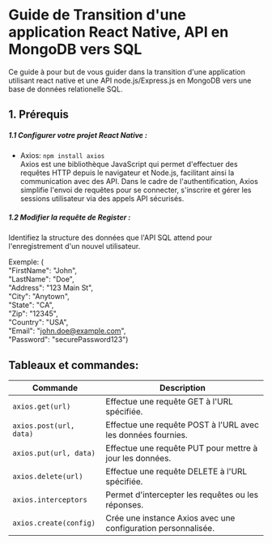 # Guide de Transition d'une application React Native, API en MongoDB vers SQL

Ce guide à pour but de vous guider dans la transition d'une application utilisant react native et une API node.js/Express.js en MongoDB vers une base de données relationelle SQL.

## 1. Prérequis
##### 1.1 Configurer votre projet React Native :

- Axios: ```npm install axios```  
Axios est une bibliothèque JavaScript qui permet d'effectuer des requêtes HTTP depuis le navigateur et Node.js, facilitant ainsi la communication avec des API. Dans le cadre de l'authentification, Axios simplifie l'envoi de requêtes pour se connecter, s'inscrire et gérer les sessions utilisateur via des appels API sécurisés.

##### 1.2 Modifier la requête de Register :

Identifiez la structure des données que l'API SQL attend pour l'enregistrement d'un nouvel utilisateur.

Exemple: (  
  "FirstName": "John",  
  "LastName": "Doe",  
  "Address": "123 Main St",  
  "City": "Anytown",  
  "State": "CA",  
  "Zip": "12345",  
  "Country": "USA",  
  "Email": "john.doe@example.com",  
  "Password": "securePassword123")  

  









## Tableaux et commandes:

| Commande                  | Description                                                    |
|--------------------------|---------------------------------------------------------------|
| `axios.get(url)`         | Effectue une requête GET à l'URL spécifiée.                  |
| `axios.post(url, data)`  | Effectue une requête POST à l'URL avec les données fournies.  |
| `axios.put(url, data)`   | Effectue une requête PUT pour mettre à jour les données.      |
| `axios.delete(url)`      | Effectue une requête DELETE à l'URL spécifiée.                |
| `axios.interceptors`     | Permet d'intercepter les requêtes ou les réponses.            |
| `axios.create(config)`   | Crée une instance Axios avec une configuration personnalisée. |


## 